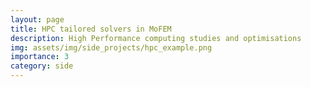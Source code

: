 ```yaml
---
layout: page
title: HPC tailored solvers in MoFEM
description: High Performance computing studies and optimisations
img: assets/img/side_projects/hpc_example.png
importance: 3
category: side
---
```


